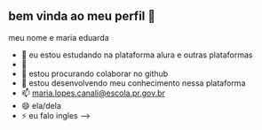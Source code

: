 ## bem vinda ao meu perfil 🌺

meu nome e maria eduarda 

- 🔭 eu estou estudando na plataforma alura e outras plataformas
- 🌱 
- 👯 estou procurando colaborar no github
- 🤔 estou desenvolvendo meu conhecimento nessa plataforma
- 📫 maria.lopes.canali@escola.pr.gov.br
- 😄 ela/dela
- ⚡ eu falo ingles 
-->
